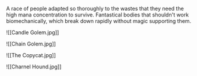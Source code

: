 A race of people adapted so thoroughly to the wastes that they need the high mana concentration to survive. Fantastical bodies that shouldn't work biomechanically, which break down rapidly without magic supporting them. 

![[Candle Golem.jpg]]

![[Chain Golem.jpg]]

![[The Copycat.jpg]]

![[Charnel Hound.jpg]]